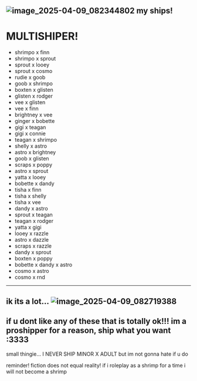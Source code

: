 


## ![image_2025-04-09_082344802](https://github.com/user-attachments/assets/2bd95192-a092-440d-bfe9-2df1b21c55f9) my ships!


# MULTISHIPER!

- shrimpo x finn
- shrimpo x sprout
- sprout x looey
- sprout x cosmo
- rudie x goob
- goob x shrimpo
- boxten x glisten
- glisten x rodger
- vee x glisten
- vee x finn
- brightney x vee
- ginger x bobette
- gigi x teagan
- gigi x connie
- teagan x shrimpo
- shelly x astro
- astro x brightney
- goob x glisten
- scraps x poppy
- astro x sprout
- yatta x looey
- bobette x dandy
- tisha x finn
- tisha x shelly
- tisha x vee
- dandy x astro
- sprout x teagan
- teagan x rodger
- yatta x gigi
- looey x razzle
- astro x dazzle
- scraps x razzle
- dandy x sprout
- boxten x poppy
- bobette x dandy x astro
- cosmo x astro
- cosmo x rnd

---
ik its a lot... ![image_2025-04-09_082719388](https://github.com/user-attachments/assets/8b053362-88db-483b-94d2-8351793a9838)
---
## if u dont like any of these that is totally ok!!! im a proshipper for a reason, ship what you want :3333

small thingie... I NEVER SHIP MINOR X ADULT but im not gonna hate if u do

reminder! fiction does not equal reality! if i roleplay as a shrimp for a time i will not become a shrimp 
